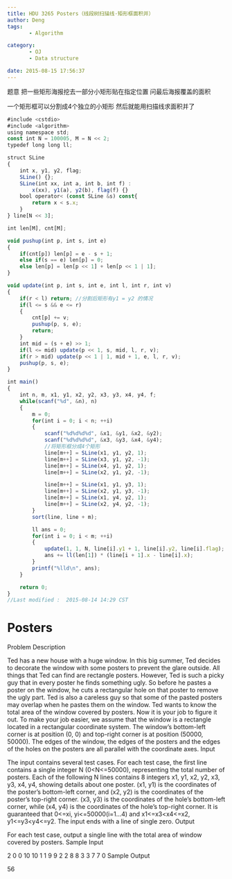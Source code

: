 ```yaml
---
title: HDU 3265 Posters（线段树扫描线·矩形框面积并）
author: Deng
tags: 
       - Algorithm

category: 
       - OJ
       - Data structure

date: 2015-08-15 17:56:37
---
```

题意 把一些矩形海报挖去一部分小矩形贴在指定位置 问最后海报覆盖的面积

一个矩形框可以分割成4个独立的小矩形 然后就能用扫描线求面积并了

```js 
#include <cstdio>
#include <algorithm>
using namespace std;
const int N = 100005, M = N << 2;
typedef long long ll;

struct SLine
{
    int x, y1, y2, flag;
    SLine() {};
    SLine(int xx, int a, int b, int f) :
        x(xx), y1(a), y2(b), flag(f) {}
    bool operator< (const SLine &s) const{
        return x < s.x;
    }
} line[N << 3];

int len[M], cnt[M];

void pushup(int p, int s, int e)
{
    if(cnt[p]) len[p] = e - s + 1;
    else if(s == e) len[p] = 0;
    else len[p] = len[p << 1] + len[p << 1 | 1];
}

void update(int p, int s, int e, int l, int r, int v)
{
    if(r < l) return; //分割后矩形有y1 = y2 的情况
    if(l <= s && e <= r)
    {
        cnt[p] += v;
        pushup(p, s, e);
        return;
    }
    int mid = (s + e) >> 1;
    if(l <= mid) update(p << 1, s, mid, l, r, v);
    if(r > mid) update(p << 1 | 1, mid + 1, e, l, r, v);
    pushup(p, s, e);
}

int main()
{
    int n, m, x1, y1, x2, y2, x3, y3, x4, y4, f;
    while(scanf("%d", &n), n)
    {
        m = 0;
        for(int i = 0; i < n; ++i)
        {
            scanf("%d%d%d%d", &x1, &y1, &x2, &y2);
            scanf("%d%d%d%d", &x3, &y3, &x4, &y4);
            //将矩形框分成4个矩形
            line[m++] = SLine(x1, y1, y2, 1);
            line[m++] = SLine(x3, y1, y2, -1);
            line[m++] = SLine(x4, y1, y2, 1);
            line[m++] = SLine(x2, y1, y2, -1);

            line[m++] = SLine(x1, y1, y3, 1);
            line[m++] = SLine(x2, y1, y3, -1);
            line[m++] = SLine(x1, y4, y2, 1);
            line[m++] = SLine(x2, y4, y2, -1);
        }
        sort(line, line + m);

        ll ans = 0;
        for(int i = 0; i < m; ++i)
        {
            update(1, 1, N, line[i].y1 + 1, line[i].y2, line[i].flag);
            ans += ll(len[1]) * (line[i + 1].x - line[i].x);
        }
        printf("%lld\n", ans);
    }

    return 0;
}
//Last modified :  2015-08-14 14:29 CST
```

# Posters

Problem Description

Ted has a new house with a huge window. In this big summer, Ted decides to decorate the window with some posters to prevent the glare outside. All things that Ted can find are rectangle posters.
However, Ted is such a picky guy that in every poster he finds something ugly. So before he pastes a poster on the window, he cuts a rectangular hole on that poster to remove the ugly part. Ted is also a careless guy so that some of the pasted posters may overlap when he pastes them on the window.
Ted wants to know the total area of the window covered by posters. Now it is your job to figure it out.
To make your job easier, we assume that the window is a rectangle located in a rectangular coordinate system. The window’s bottom-left corner is at position (0, 0) and top-right corner is at position (50000, 50000). The edges of the window, the edges of the posters and the edges of the holes on the posters are all parallel with the coordinate axes.
Input

The input contains several test cases. For each test case, the first line contains a single integer N (0<N<=50000), representing the total number of posters. Each of the following N lines contains 8 integers x1, y1, x2, y2, x3, y3, x4, y4, showing details about one poster. (x1, y1) is the coordinates of the poster’s bottom-left corner, and (x2, y2) is the coordinates of the poster’s top-right corner. (x3, y3) is the coordinates of the hole’s bottom-left corner, while (x4, y4) is the coordinates of the hole’s top-right corner. It is guaranteed that 0<=xi, yi<=50000(i=1…4) and x1<=x3<x4<=x2, y1<=y3<y4<=y2.
The input ends with a line of single zero.
Output

For each test case, output a single line with the total area of window covered by posters.
Sample Input

2 0 0 10 10 1 1 9 9 2 2 8 8 3 3 7 7 0
Sample Output

56